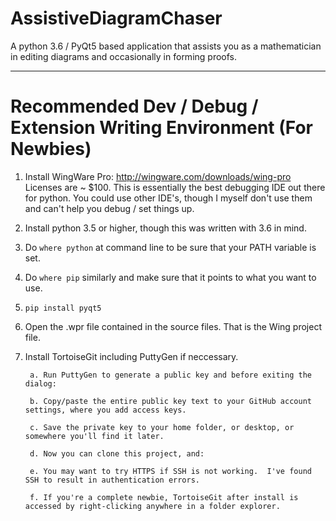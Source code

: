 # AssistiveDiagramChaser
A python 3.6 / PyQt5 based application that assists you as a mathematician in editing diagrams and occasionally in forming proofs.

---

# Recommended Dev / Debug / Extension Writing Environment (For Newbies)

1. Install WingWare Pro: http://wingware.com/downloads/wing-pro
    Licenses are ~ $100.  This is essentially the best debugging IDE out there for python.
    You could use other IDE's, though I myself don't use them and can't help you debug / set things up.
    
2. Install python 3.5 or higher, though this was written with 3.6 in mind.

3. Do `where python` at command line to be sure that your PATH variable is set.

4. Do `where pip` similarly and make sure that it points to what you want to use.

5. `pip install pyqt5`

6. Open the .wpr file contained in the source files.  That is the Wing project file.

7. Install TortoiseGit including PuttyGen if neccessary.
        
        a. Run PuttyGen to generate a public key and before exiting the dialog:
    
        b. Copy/paste the entire public key text to your GitHub account settings, where you add access keys.
    
        c. Save the private key to your home folder, or desktop, or somewhere you'll find it later.
    
        d. Now you can clone this project, and:
   
        e. You may want to try HTTPS if SSH is not working.  I've found SSH to result in authentication errors.
    
        f. If you're a complete newbie, TortoiseGit after install is accessed by right-clicking anywhere in a folder explorer.
          

